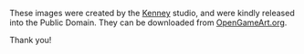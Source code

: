 These images were created by the [Kenney] studio, and were kindly released into
the Public Domain.
They can be downloaded from [OpenGameArt.org].

Thank you!

[Kenney]: http://kenney.nl/
[OpenGameArt.org]: http://opengameart.org/users/kenney
